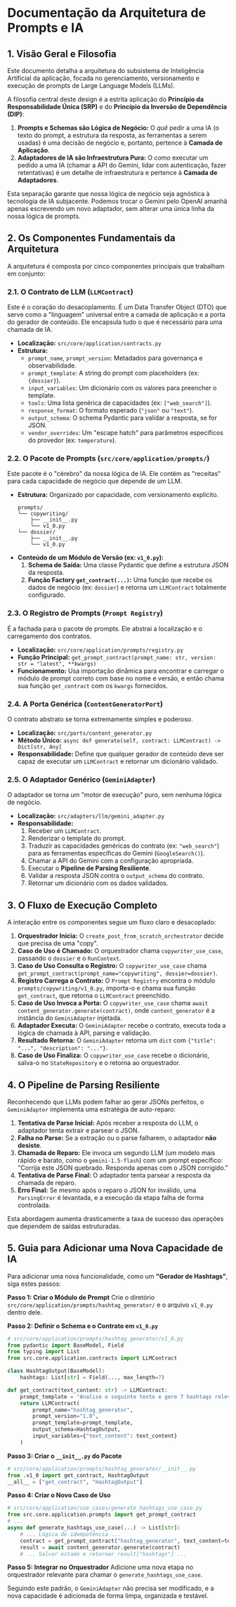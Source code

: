 # Documentação da Arquitetura de Prompts e IA

## 1. Visão Geral e Filosofia

Este documento detalha a arquitetura do subsistema de Inteligência Artificial da aplicação, focada no gerenciamento, versionamento e execução de prompts de Large Language Models (LLMs).

A filosofia central deste design é a estrita aplicação do **Princípio da Responsabilidade Única (SRP)** e do **Princípio da Inversão de Dependência (DIP)**:

1.  **Prompts e Schemas são Lógica de Negócio:** O *quê* pedir a uma IA (o texto do prompt, a estrutura da resposta, as ferramentas a serem usadas) é uma decisão de negócio e, portanto, pertence à **Camada de Aplicação**.
2.  **Adaptadores de IA são Infraestrutura Pura:** O *como* executar um pedido a uma IA (chamar a API do Gemini, lidar com autenticação, fazer retentativas) é um detalhe de infraestrutura e pertence à **Camada de Adaptadores**.

Esta separação garante que nossa lógica de negócio seja agnóstica à tecnologia de IA subjacente. Podemos trocar o Gemini pelo OpenAI amanhã apenas escrevendo um novo adaptador, sem alterar uma única linha da nossa lógica de prompts.

## 2. Os Componentes Fundamentais da Arquitetura

A arquitetura é composta por cinco componentes principais que trabalham em conjunto:

### 2.1. O Contrato de LLM (`LLMContract`)

Este é o coração do desacoplamento. É um Data Transfer Object (DTO) que serve como a "linguagem" universal entre a camada de aplicação e a porta do gerador de conteúdo. Ele encapsula tudo o que é necessário para uma chamada de IA.

-   **Localização:** `src/core/application/contracts.py`
-   **Estrutura:**
    -   `prompt_name`, `prompt_version`: Metadados para governança e observabilidade.
    -   `prompt_template`: A string do prompt com placeholders (ex: `{dossier}`).
    -   `input_variables`: Um dicionário com os valores para preencher o template.
    -   `tools`: Uma lista genérica de capacidades (ex: `["web_search"]`).
    -   `response_format`: O formato esperado (`"json"` ou `"text"`).
    -   `output_schema`: O schema Pydantic para validar a resposta, se for JSON.
    -   `vendor_overrides`: Um "escape hatch" para parâmetros específicos do provedor (ex: `temperature`).

### 2.2. O Pacote de Prompts (`src/core/application/prompts/`)

Este pacote é o "cérebro" da nossa lógica de IA. Ele contém as "receitas" para cada capacidade de negócio que depende de um LLM.

-   **Estrutura:** Organizado por capacidade, com versionamento explícito.
    ```
    prompts/
    └── copywriting/
        ├── __init__.py
        └── v1_0.py
    └── dossier/
        ├── __init__.py
        └── v1_0.py
    ```
-   **Conteúdo de um Módulo de Versão (ex: `v1_0.py`):**
    1.  **Schema de Saída:** Uma classe Pydantic que define a estrutura JSON da resposta.
    2.  **Função Factory `get_contract(...)`:** Uma função que recebe os dados de negócio (ex: `dossier`) e retorna um `LLMContract` totalmente configurado.

### 2.3. O Registro de Prompts (`Prompt Registry`)

É a fachada para o pacote de prompts. Ele abstrai a localização e o carregamento dos contratos.

-   **Localização:** `src/core/application/prompts/registry.py`
-   **Função Principal:** `get_prompt_contract(prompt_name: str, version: str = "latest", **kwargs)`
-   **Funcionamento:** Usa importação dinâmica para encontrar e carregar o módulo de prompt correto com base no nome e versão, e então chama sua função `get_contract` com os `kwargs` fornecidos.

### 2.4. A Porta Genérica (`ContentGeneratorPort`)

O contrato abstrato se torna extremamente simples e poderoso.

-   **Localização:** `src/ports/content_generator.py`
-   **Método Único:** `async def generate(self, contract: LLMContract) -> Dict[str, Any]`
-   **Responsabilidade:** Define que qualquer gerador de conteúdo deve ser capaz de executar um `LLMContract` e retornar um dicionário validado.

### 2.5. O Adaptador Genérico (`GeminiAdapter`)

O adaptador se torna um "motor de execução" puro, sem nenhuma lógica de negócio.

-   **Localização:** `src/adapters/llm/gemini_adapter.py`
-   **Responsabilidade:**
    1.  Receber um `LLMContract`.
    2.  Renderizar o template do prompt.
    3.  Traduzir as capacidades genéricas do contrato (ex: `"web_search"`) para as ferramentas específicas do Gemini (`GoogleSearch()`).
    4.  Chamar a API do Gemini com a configuração apropriada.
    5.  Executar o **Pipeline de Parsing Resiliente**.
    6.  Validar a resposta JSON contra o `output_schema` do contrato.
    7.  Retornar um dicionário com os dados validados.

## 3. O Fluxo de Execução Completo

A interação entre os componentes segue um fluxo claro e desacoplado:

1.  **Orquestrador Inicia:** O `create_post_from_scratch_orchestrator` decide que precisa de uma "copy".
2.  **Caso de Uso é Chamado:** O orquestrador chama `copywriter_use_case`, passando o `dossier` e o `RunContext`.
3.  **Caso de Uso Consulta o Registro:** O `copywriter_use_case` chama `get_prompt_contract(prompt_name="copywriting", dossier=dossier)`.
4.  **Registro Carrega o Contrato:** O `Prompt Registry` encontra o módulo `prompts/copywriting/v1_0.py`, importa-o e chama sua função `get_contract`, que retorna o `LLMContract` preenchido.
5.  **Caso de Uso Invoca a Porta:** O `copywriter_use_case` chama `await content_generator.generate(contract)`, onde `content_generator` é a instância do `GeminiAdapter` injetada.
6.  **Adaptador Executa:** O `GeminiAdapter` recebe o contrato, executa toda a lógica de chamada à API, parsing e validação.
7.  **Resultado Retorna:** O `GeminiAdapter` retorna um `dict` com `{"title": "...", "description": "..."}`.
8.  **Caso de Uso Finaliza:** O `copywriter_use_case` recebe o dicionário, salva-o no `StateRepository` e o retorna ao orquestrador.

## 4. O Pipeline de Parsing Resiliente

Reconhecendo que LLMs podem falhar ao gerar JSONs perfeitos, o `GeminiAdapter` implementa uma estratégia de auto-reparo:

1.  **Tentativa de Parse Inicial:** Após receber a resposta do LLM, o adaptador tenta extrair e parsear o JSON.
2.  **Falha no Parse:** Se a extração ou o parse falharem, o adaptador **não desiste**.
3.  **Chamada de Reparo:** Ele invoca um segundo LLM (um modelo mais rápido e barato, como o `gemini-1.5-flash`) com um prompt específico: "Corrija este JSON quebrado. Responda apenas com o JSON corrigido."
4.  **Tentativa de Parse Final:** O adaptador tenta parsear a resposta da chamada de reparo.
5.  **Erro Final:** Se mesmo após o reparo o JSON for inválido, uma `ParsingError` é levantada, e a execução da etapa falha de forma controlada.

Esta abordagem aumenta drasticamente a taxa de sucesso das operações que dependem de saídas estruturadas.

## 5. Guia para Adicionar uma Nova Capacidade de IA

Para adicionar uma nova funcionalidade, como um **"Gerador de Hashtags"**, siga estes passos:

**Passo 1: Criar o Módulo de Prompt**
Crie o diretório `src/core/application/prompts/hashtag_generator/` e o arquivo `v1_0.py` dentro dele.

**Passo 2: Definir o Schema e o Contrato em `v1_0.py`**
```python
# src/core/application/prompts/hashtag_generator/v1_0.py
from pydantic import BaseModel, Field
from typing import List
from src.core.application.contracts import LLMContract

class HashtagOutput(BaseModel):
    hashtags: List[str] = Field(..., max_length=7)

def get_contract(text_content: str) -> LLMContract:
    prompt_template = "Analise o seguinte texto e gere 7 hashtags relevantes...\n\nTexto: {text_content}"
    return LLMContract(
        prompt_name="hashtag_generator",
        prompt_version="1.0",
        prompt_template=prompt_template,
        output_schema=HashtagOutput,
        input_variables={"text_content": text_content}
    )
```

**Passo 3: Criar o `__init__.py` do Pacote**
```python
# src/core/application/prompts/hashtag_generator/__init__.py
from .v1_0 import get_contract, HashtagOutput
__all__ = ["get_contract", "HashtagOutput"]
```

**Passo 4: Criar o Novo Caso de Uso**
```python
# src/core/application/use_cases/generate_hashtags_use_case.py
from src.core.application.prompts import get_prompt_contract
# ...
async def generate_hashtags_use_case(...) -> List[str]:
    # ... Lógica de idempotência ...
    contract = get_prompt_contract("hashtag_generator", text_content=text)
    result = await content_generator.generate(contract)
    # ... Salvar estado e retornar result["hashtags"] ...
```

**Passo 5: Integrar no Orquestrador**
Adicione uma nova etapa no orquestrador relevante para chamar o `generate_hashtags_use_case`.

Seguindo este padrão, o `GeminiAdapter` não precisa ser modificado, e a nova capacidade é adicionada de forma limpa, organizada e testável.